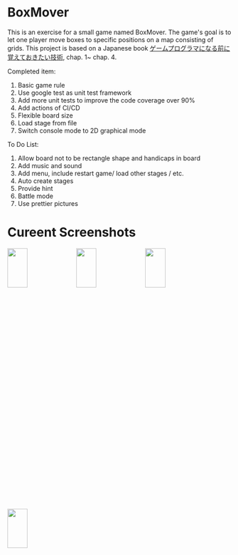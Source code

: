 # BoxMover
This is an exercise for a small game named BoxMover. 
The game's goal is to let one player move boxes to specific positions on a map consisting of grids.
This project is based on a Japanese book [ゲームプログラマになる前に覚えておきたい技術](https://www.amazon.co.jp/-/en/%E5%B9%B3%E5%B1%B1-%E5%B0%9A/dp/4798021180), chap. 1~ chap. 4.

Completed item:
1. Basic game rule
2. Use google test as unit test framework
3. Add more unit tests to improve the code coverage over 90%
4. Add actions of CI/CD
5. Flexible board size
6. Load stage from file
7. Switch console mode to 2D graphical mode

To Do List:
1. Allow board not to be rectangle shape and handicaps in board
2. Add music and sound
3. Add menu, include restart game/ load other stages / etc.
4. Auto create stages
5. Provide hint
6. Battle mode
7. Use prettier pictures

# Cureent Screenshots
<img src="https://user-images.githubusercontent.com/29279560/220791960-d3f62bf7-f5e1-47fb-ae20-6b9488a6cba5.png"  width="30%" height="15%">  
<img src="https://user-images.githubusercontent.com/29279560/220791971-18b3f1ab-a6fd-4aa8-8f0b-607d2d8f0155.png"  width="30%" height="15%">  
<img src="https://user-images.githubusercontent.com/29279560/220791974-72566a74-f361-4fff-868c-96210da070d6.png"  width="30%" height="15%">  
<img src="https://user-images.githubusercontent.com/29279560/220791978-71e694fd-e94b-4be2-a146-28363b347c14.png"  width="30%" height="15%">
